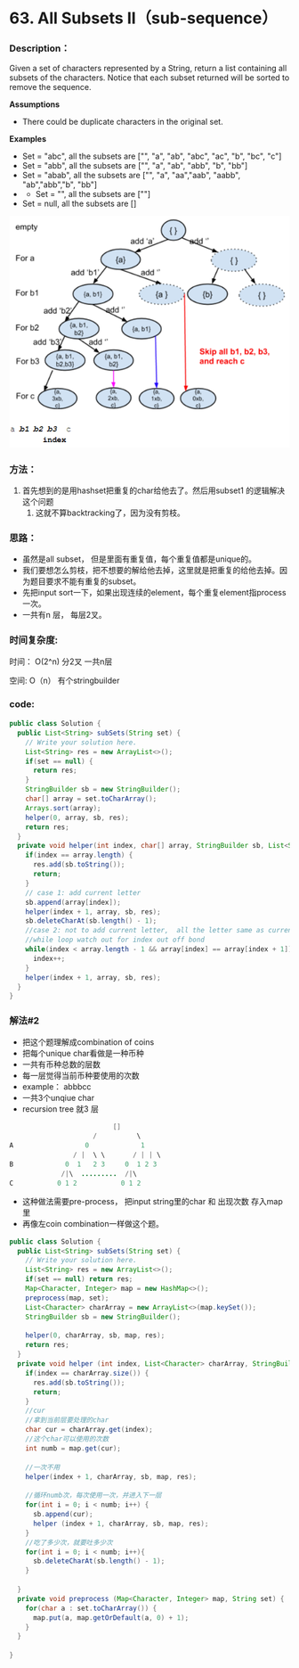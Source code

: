 # 63. All Subsets II（sub-sequence）

### Description：

Given a set of characters represented by a String, return a list containing all subsets of the characters. Notice that each subset returned will be sorted to remove the sequence.

**Assumptions**

* There could be duplicate characters in the original set.

​**Examples**

* Set = "abc", all the subsets are \["", "a", "ab", "abc", "ac", "b", "bc", "c"\]
* Set = "abb", all the subsets are \["", "a", "ab", "abb", "b", "bb"\]
* Set = "abab", all the subsets are \["", "a", "aa","aab", "aabb", "ab","abb","b", "bb"\]
* * Set = "", all the subsets are \[""\]
* Set = null, all the subsets are \[\]

![](../../.gitbook/assets/image%20%2815%29.png)

### 方法：

1. 首先想到的是用hashset把重复的char给他去了。然后用subset1 的逻辑解决这个问题
   1. 这就不算backtracking了，因为没有剪枝。



### 思路：

* 虽然是all subset， 但是里面有重复值，每个重复值都是unique的。
* 我们要想怎么剪枝，把不想要的解给他去掉，这里就是把重复的给他去掉。因为题目要求不能有重复的subset。
* 先把input sort一下，如果出现连续的element，每个重复element指process一次。
* 一共有n 层， 每层2叉。



### 时间复杂度:

时间： O\(2^n\)  分2叉 一共n层

空间: O（n） 有个stringbuilder

### code:

```java
public class Solution {
  public List<String> subSets(String set) {
    // Write your solution here.
    List<String> res = new ArrayList<>();
    if(set == null) {
      return res;
    }
    StringBuilder sb = new StringBuilder();
    char[] array = set.toCharArray();
    Arrays.sort(array);
    helper(0, array, sb, res);
    return res;
  }
  private void helper(int index, char[] array, StringBuilder sb, List<String> res) {
    if(index == array.length) {
      res.add(sb.toString());
      return;
    }
    // case 1: add current letter 
    sb.append(array[index]);
    helper(index + 1, array, sb, res);
    sb.deleteCharAt(sb.length() - 1);
    //case 2: not to add current letter,  all the letter same as current letter should not be added as while.
    //while loop watch out for index out off bond 
    while(index < array.length - 1 && array[index] == array[index + 1]) {
      index++;
    }
    helper(index + 1, array, sb, res);
  }
}
```

### 解法\#2

* 把这个题理解成combination of coins
* 把每个unique char看做是一种币种
* 一共有币种总数的层数
* 每一层觉得当前币种要使用的次数
* example： abbbcc
* 一共3个unqiue char
* recursion tree 就3 层

```java
                          []
                     /          \                
A                  0             1
                / |  \ \       / | | \
B             0  1   2 3     0  1 2 3 
             /|\  .........  /|\
C           0 1 2           0 1 2 
```

* 这种做法需要pre-process， 把input string里的char 和 出现次数 存入map里
* 再像左coin combination一样做这个题。

```java
public class Solution {
  public List<String> subSets(String set) {
    // Write your solution here.
    List<String> res = new ArrayList<>();
    if(set == null) return res;
    Map<Character, Integer> map = new HashMap<>();
    preprocess(map, set);
    List<Character> charArray = new ArrayList<>(map.keySet());
    StringBuilder sb = new StringBuilder();
 
    helper(0, charArray, sb, map, res);
    return res;  
  }
  private void helper (int index, List<Character> charArray, StringBuilder sb, Map<Character, Integer> map, List<String> res) {
    if(index == charArray.size()) {
      res.add(sb.toString());
      return;
    }
    //cur 
    //拿到当前层要处理的char
    char cur = charArray.get(index);
    //这个char可以使用的次数
    int numb = map.get(cur);

    //一次不用
    helper(index + 1, charArray, sb, map, res);

    //循环numb次，每次使用一次，并进入下一层
    for(int i = 0; i < numb; i++) {
      sb.append(cur);
      helper (index + 1, charArray, sb, map, res);
    }
    //吃了多少次，就要吐多少次
    for(int i = 0; i < numb; i++){
      sb.deleteCharAt(sb.length() - 1);
    }

  }
  private void preprocess (Map<Character, Integer> map, String set) {
    for(char a : set.toCharArray()) {
      map.put(a, map.getOrDefault(a, 0) + 1);
    }
  }

}
```

